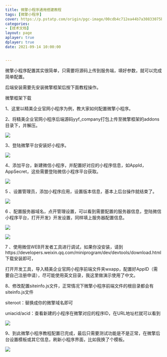 ```yaml
---
title: 微擎小程序通用搭建教程
tags: [微擎小程序]
cover: https://p.pstatp.com/origin/pgc-image/00cdb4c712ea44b7a30833075b0c637d
categories:
- [技术文档]
layout: page
aplayer: true
dplayer: true
date: 2021-09-14 10:00:00


---
```


微擎小程序配置其实很简单，只需要将源码上传到服务端，填好参数，就可以完成简单配置。

后端安装需要先安装微擎框架后按下面教程操作。

微擎框架下载

1、这里以精美企业官网小程序为例，教大家如何配置微擎小程序。

2、将精美企业官网小程序后端源码yyf_company打包上传至微擎框架的addons目录下，并解压。

![](https://p.pstatp.com/origin/pgc-image/887cf539a09f456395975335aa2a0d1c)

3、登陆微擎平台安装好小程序。

![](https://p.pstatp.com/origin/pgc-image/a24c94701b9a45718870c84817025920)

4、添加平台，新建微信小程序，并配置好对应的小程序信息，如AppId，AppSecret，这些需要登陆微信小程序平台获取。

![](https://p.pstatp.com/origin/pgc-image/2a78d70d3548433e842ee4688d59393c)

5 、设置管理员，添加小程序应用，设置版本信息，基本上后台操作就结束了。

![](https://p.pstatp.com/origin/pgc-image/2c5881c32554402f88bdebd8fb34a3a5)

6 、配置服务器域名，点开管理设置，可以看到需要配置的服务器信息，登陆微信小程序平台，打开开发》开发设置，同样填上服务器配置信息。

![](https://p.pstatp.com/origin/pgc-image/478e343e295446bea8e153fc0280dfa2)

![](https://p.pstatp.com/origin/pgc-image/dd5cfce264ba49cf8af5bbe16c99cd6a)

7 、使用微信WEB开发者工具进行调试，如果你没安装，请到https://developers.weixin.qq.com/miniprogram/dev/devtools/download.html下载安装即可，

打开开发工具，导入精美企业官网小程序前端文件夹wxapp，配置好AppID（需要自己注册申请），尽可能使用英文目录，我这里做演示使用了中文。



8、修改配置siteinfo.js文件，正常情况下微擎小程序前端文件的根目录都会有siteinfo.js文件

siteroot：替换成你的微擎域名即可

uniacid/acid：查看新建的小程序在微擎对应的程序ID，在URL地址栏就可以看到

![](https://p.pstatp.com/origin/pgc-image/f46d1f1c8f88493792c273c662898a0b)

9、到此微擎小程序教程配置已完成，最后只需要测试功能是不是正常，在微擎后台设置模板或其它信息，刷新小程序界面，比如我换了个模板。

![](https://p.pstatp.com/origin/pgc-image/12e4a5a884ed4dabba113067224376d5)

